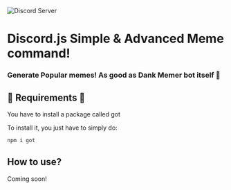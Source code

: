 ![Discord Server](https://discord.gg/2RPg23k)
# Discord.js Simple & Advanced Meme command!
### Generate Popular memes! As good as Dank Memer bot itself 🐸

## 🔴 Requirements 🔴
You have to install a package called got

To install it, you just have to simply do:
```js
npm i got
```

## How to use?
Coming soon!
